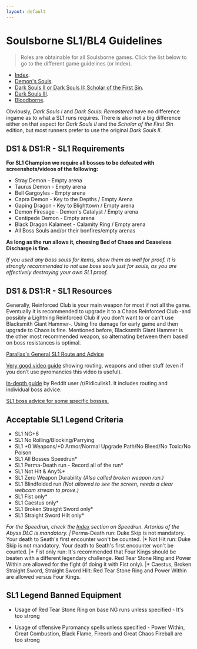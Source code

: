 ```yaml
---
layout: default
---
```


# Soulsborne SL1/BL4 Guidelines
> Roles are obtainable for all Soulsborne games. Click the list below to go to the different game guidelines (or Index).

 * [Index](./index.md).
 * [Demon's Souls](./des.md).
 * [Dark Souls II or Dark Souls II: Scholar of the First Sin](./ds2.md).
 * [Dark Souls III](./ds3.md).
 * [Bloodborne](./bb.md).
 
Obviously, _Dark Souls I_ and _Dark Souls: Remastered_ have no difference ingame as to what a SL1 runs requires. There is also not a big difference either on that aspect for _Dark Souls II_ and the _Scholar of the First Sin_ edition, but most runners prefer to use the original _Dark Souls II_.

## DS1 & DS1:R - SL1 Requirements

**For SL1 Champion we require all bosses to be defeated with screenshots/videos of the following:**

* Stray Demon - Empty arena
* Taurus Demon - Empty arena
* Bell Gargoyles - Empty arena
* Capra Demon - Key to the Depths / Empty Arena
* Gaping Dragon - Key to Blighttown / Empty arena
* Demon Firesage - Demon's Catalyst / Empty arena
* Centipede Demon - Empty arena
* Black Dragon Kalameet - Calamity Ring / Empty arena
* All Boss Souls and/or their bonfires/empty arenas

**As long as the run allows it, cheesing Bed of Chaos and Ceaseless Discharge is fine.**

_If you used any boss souls for items, show them as well for proof. It is strongly recommended to not use boss souls just for souls, as you are effectively destroying your own SL1 proof._


## DS1 & DS1:R - SL1 Resources

Generally, Reinforced Club is your main weapon for most if not all the game. Eventually it is recommended to upgrade it to a Chaos Reinforced Club -and possibly a Lightning Reinforced Club if you don't want to or can't use Blacksmith Giant Hammer-. Using fire damage for early game and then upgrade to Chaos is fine. Mentioned before, Blacksmtih Giant Hammer is the other most recommended weapon, so alternating between them based on boss resistances is optimal.

[Parallax's General SL1 Route and Advice](https://docs.google.com/document/d/10deHvKRrM6seFxEsE7evS8w_wnYR_GOlHaeiU2YCRsI)

[Very good video guide](https://www.youtube.com/watch?v=km6y1bDr52o) showing routing, weapons and other stuff (even if you don’t use pyromancies this video is useful).

[In-depth guide](https://docs.google.com/document/d/1w5J7YqV6Tl60uGN290Uqk0yLFfjojNzskgfOyMjbbeQ) by Reddit user /r/Ridiculisk1. It includes routing and individual boss advice.

[SL1 boss advice for some specific bosses.](https://www.reddit.com/r/onebros/comments/5raro1/get_rekt_gwyn)

## Acceptable SL1 Legend Criteria

* SL1 NG+6
* SL1 No Rolling/Blocking/Parrying
* SL1 +0 Weapons/+0 Armor/Normal Upgrade Path/No Bleed/No Toxic/No Poison
* SL1 All Bosses Speedrun*
* SL1 Perma-Death run - Record all of the run*
* SL1 Not Hit & Any%*
* SL1 Zero Weapon Durability _(Also called broken weapon run.)_
* SL1 Blindfolded run _(Not allowed to see the screen, needs a clear webcam stream to prove.)_
* SL1 Fist only*
* SL1 Caestus only*
* SL1 Broken Straight Sword only*
* SL1 Straight Sword Hilt only*

*For the Speedrun, check the [Index](./index.md) section on Speedrun. Artorias of the Abyss DLC is mandatory.
|* Perma-Death run: Duke Skip is not mandatory. Your death to Seath's first encounter won't be counted.
|* Not Hit run: Duke Skip is not mandatory. Your death to Seath's first encounter won't be counted.
|* Fist only run: It's recommended that Four Kings should be beaten with a different legendary challenge. Red Tear Stone Ring and Power Within are allowed for the fight (if doing it with Fist only).
|* Caestus, Broken Straight Sword, Straight Sword Hilt: Red Tear Stone Ring and Power Within are allowed versus Four Kings.

## SL1 Legend Banned Equipment

* Usage of Red Tear Stone Ring on base NG runs unless specified - It's too strong

* Usage of offensive Pyromancy spells unless specified - Power Within, Great Combustion, Black Flame, Fireorb and Great Chaos Fireball are too strong
